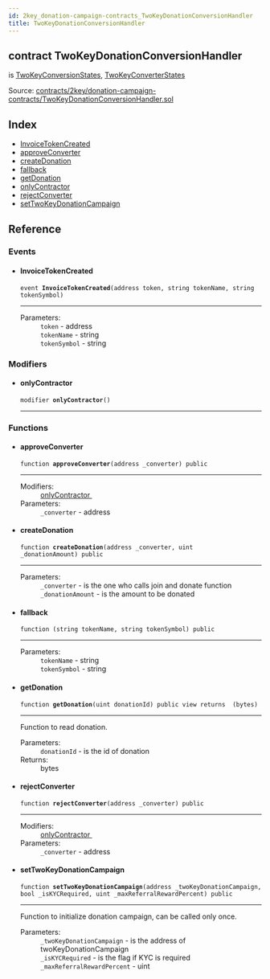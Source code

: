 ```yaml
---
id: 2key_donation-campaign-contracts_TwoKeyDonationConversionHandler
title: TwoKeyDonationConversionHandler
---
```


<div class="contract-doc"><div class="contract"><h2 class="contract-header"><span class="contract-kind">contract</span> TwoKeyDonationConversionHandler</h2><p class="base-contracts"><span>is</span> <a href="2key_TwoKeyConversionStates.html">TwoKeyConversionStates</a><span>, </span><a href="2key_TwoKeyConverterStates.html">TwoKeyConverterStates</a></p><div class="source">Source: <a href="https://github.com/2keynet/web3-alpha/blob/v0.0.3/contracts/2key/donation-campaign-contracts/TwoKeyDonationConversionHandler.sol" target="_blank">contracts/2key/donation-campaign-contracts/TwoKeyDonationConversionHandler.sol</a></div></div><div class="index"><h2>Index</h2><ul><li><a href="2key_donation-campaign-contracts_TwoKeyDonationConversionHandler.html#InvoiceTokenCreated">InvoiceTokenCreated</a></li><li><a href="2key_donation-campaign-contracts_TwoKeyDonationConversionHandler.html#approveConverter">approveConverter</a></li><li><a href="2key_donation-campaign-contracts_TwoKeyDonationConversionHandler.html#createDonation">createDonation</a></li><li><a href="2key_donation-campaign-contracts_TwoKeyDonationConversionHandler.html#">fallback</a></li><li><a href="2key_donation-campaign-contracts_TwoKeyDonationConversionHandler.html#getDonation">getDonation</a></li><li><a href="2key_donation-campaign-contracts_TwoKeyDonationConversionHandler.html#onlyContractor">onlyContractor</a></li><li><a href="2key_donation-campaign-contracts_TwoKeyDonationConversionHandler.html#rejectConverter">rejectConverter</a></li><li><a href="2key_donation-campaign-contracts_TwoKeyDonationConversionHandler.html#setTwoKeyDonationCampaign">setTwoKeyDonationCampaign</a></li></ul></div><div class="reference"><h2>Reference</h2><div class="events"><h3>Events</h3><ul><li><div class="item event"><span id="InvoiceTokenCreated" class="anchor-marker"></span><h4 class="name">InvoiceTokenCreated</h4><div class="body"><code class="signature">event <strong>InvoiceTokenCreated</strong><span>(address token, string tokenName, string tokenSymbol) </span></code><hr/><dl><dt><span class="label-parameters">Parameters:</span></dt><dd><div><code>token</code> - address</div><div><code>tokenName</code> - string</div><div><code>tokenSymbol</code> - string</div></dd></dl></div></div></li></ul></div><div class="modifiers"><h3>Modifiers</h3><ul><li><div class="item modifier"><span id="onlyContractor" class="anchor-marker"></span><h4 class="name">onlyContractor</h4><div class="body"><code class="signature">modifier <strong>onlyContractor</strong><span>() </span></code><hr/></div></div></li></ul></div><div class="functions"><h3>Functions</h3><ul><li><div class="item function"><span id="approveConverter" class="anchor-marker"></span><h4 class="name">approveConverter</h4><div class="body"><code class="signature">function <strong>approveConverter</strong><span>(address _converter) </span><span>public </span></code><hr/><dl><dt><span class="label-modifiers">Modifiers:</span></dt><dd><a href="2key_donation-campaign-contracts_TwoKeyDonationConversionHandler.html#onlyContractor">onlyContractor </a></dd><dt><span class="label-parameters">Parameters:</span></dt><dd><div><code>_converter</code> - address</div></dd></dl></div></div></li><li><div class="item function"><span id="createDonation" class="anchor-marker"></span><h4 class="name">createDonation</h4><div class="body"><code class="signature">function <strong>createDonation</strong><span>(address _converter, uint _donationAmount) </span><span>public </span></code><hr/><dl><dt><span class="label-parameters">Parameters:</span></dt><dd><div><code>_converter</code> - is the one who calls join and donate function</div><div><code>_donationAmount</code> - is the amount to be donated</div></dd></dl></div></div></li><li><div class="item function"><span id="fallback" class="anchor-marker"></span><h4 class="name">fallback</h4><div class="body"><code class="signature">function <strong></strong><span>(string tokenName, string tokenSymbol) </span><span>public </span></code><hr/><dl><dt><span class="label-parameters">Parameters:</span></dt><dd><div><code>tokenName</code> - string</div><div><code>tokenSymbol</code> - string</div></dd></dl></div></div></li><li><div class="item function"><span id="getDonation" class="anchor-marker"></span><h4 class="name">getDonation</h4><div class="body"><code class="signature">function <strong>getDonation</strong><span>(uint donationId) </span><span>public </span><span>view </span><span>returns  (bytes) </span></code><hr/><div class="description"><p>Function to read donation.</p></div><dl><dt><span class="label-parameters">Parameters:</span></dt><dd><div><code>donationId</code> - is the id of donation</div></dd><dt><span class="label-return">Returns:</span></dt><dd>bytes</dd></dl></div></div></li><li><div class="item function"><span id="rejectConverter" class="anchor-marker"></span><h4 class="name">rejectConverter</h4><div class="body"><code class="signature">function <strong>rejectConverter</strong><span>(address _converter) </span><span>public </span></code><hr/><dl><dt><span class="label-modifiers">Modifiers:</span></dt><dd><a href="2key_donation-campaign-contracts_TwoKeyDonationConversionHandler.html#onlyContractor">onlyContractor </a></dd><dt><span class="label-parameters">Parameters:</span></dt><dd><div><code>_converter</code> - address</div></dd></dl></div></div></li><li><div class="item function"><span id="setTwoKeyDonationCampaign" class="anchor-marker"></span><h4 class="name">setTwoKeyDonationCampaign</h4><div class="body"><code class="signature">function <strong>setTwoKeyDonationCampaign</strong><span>(address _twoKeyDonationCampaign, bool _isKYCRequired, uint _maxReferralRewardPercent) </span><span>public </span></code><hr/><div class="description"><p>Function to initialize donation campaign, can be called only once.</p></div><dl><dt><span class="label-parameters">Parameters:</span></dt><dd><div><code>_twoKeyDonationCampaign</code> - is the address of twoKeyDonationCampaign</div><div><code>_isKYCRequired</code> - is the flag if KYC is required</div><div><code>_maxReferralRewardPercent</code> - uint</div></dd></dl></div></div></li></ul></div></div></div>
